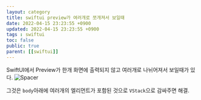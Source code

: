 ```yaml
---
layout: category
title: swiftui preview가 여러개로 쪼개져서 보일때
date: 2022-04-15 23:23:55 +0900
updated: 2022-04-15 23:23:55 +0900
tags : swiftui
toc: false 
public: true
parent: [[swiftui]]
---
```


SwiftUI에서 Preview가 한개 화면에 출력되지 않고 여러개로 나뉘어져서 보일때가 있다.
![Spacer](../../img/swiftui-preview-separated/swiftui-preview-separated-01.png)

그것은 `body`아래에 여러개의 엘리먼트가 포함된 것으로 `VStack`으로 감싸주면 해결.